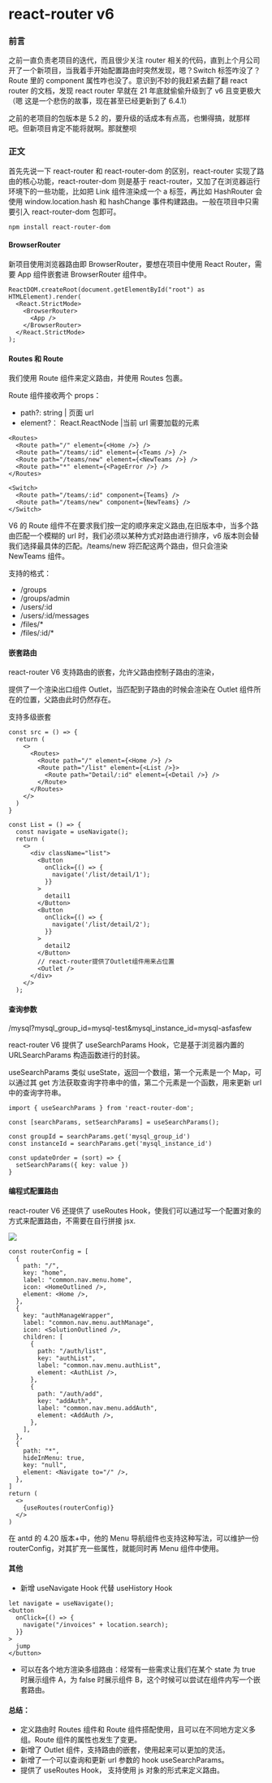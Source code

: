 # react-router v6


### 前言

之前一直负责老项目的迭代，而且很少关注 router 相关的代码，直到上个月公司开了一个新项目，当我着手开始配置路由时突然发现，嗯？Switch 标签咋没了？Route 里的 component 属性咋也没了。意识到不妙的我赶紧去翻了翻 react router 的文档，发现 react router 早就在 21 年底就偷偷升级到了 v6 且变更极大（嗯 这是一个悲伤的故事，现在甚至已经更新到了 6.4.1）

之前的老项目的包版本是 5.2 的，要升级的话成本有点高，也懒得搞，就那样吧。但新项目肯定不能将就啊。那就整呗

### 正文

首先先说一下 react-router 和 react-router-dom 的区别，react-router 实现了路由的核心功能，react-router-dom 则是基于 react-router，又加了在浏览器运行环境下的一些功能，比如把 Link 组件渲染成一个 a 标签，再比如 HashRouter 会使用 window.location.hash 和 hashChange 事件构建路由。一般在项目中只需要引入 react-router-dom 包即可。

```
npm install react-router-dom
```

#### BrowserRouter

新项目使用浏览器路由即 BrowserRouter，要想在项目中使用 React Router，需要 App 组件嵌套进 BrowserRouter 组件中。

```
ReactDOM.createRoot(document.getElementById("root") as HTMLElement).render(
  <React.StrictMode>
    <BrowserRouter>
      <App />
    </BrowserRouter>
  </React.StrictMode>
);
```

#### Routes 和 Route

我们使用 Route 组件来定义路由，并使用 Routes 包裹。

Route 组件接收两个 props：

- path?: string | 页面 url
- element?： React.ReactNode |当前 url 需要加载的元素

```
<Routes>
  <Route path="/" element={<Home />} />
  <Route path="/teams/:id" element={<Teams />} />
  <Route path="/teams/new" element={<NewTeams />} />
  <Route path="*" element={<PageError />} />
</Routes>
```

```
<Switch>
  <Route path="/teams/:id" component={Teams} />
  <Route path="/teams/new" component={NewTeams} />
</Switch>
```

V6 的 Route 组件不在要求我们按一定的顺序来定义路由,在旧版本中，当多个路由匹配一个模糊的 url 时，我们必须以某种方式对路由进行排序，v6 版本则会替我们选择最具体的匹配。/teams/new 将匹配这两个路由，但只会渲染 NewTeams 组件。

支持的格式：

- /groups
- /groups/admin
- /users/:id
- /users/:id/messages
- /files/\*
- /files/:id/\*

#### 嵌套路由

react-router V6 支持路由的嵌套，允许父路由控制子路由的渲染，

提供了一个渲染出口组件 Outlet，当匹配到子路由的时候会渲染在 Outlet 组件所在的位置，父路由此时仍然存在。

支持多级嵌套

```
const src = () => {
  return (
    <>
      <Routes>
        <Route path="/" element={<Home />} />
        <Route path="/list" element={<List />}>
          <Route path="Detail/:id" element={<Detail />} />
        </Route>
      </Routes>
    </>
  )
}

const List = () => {
  const navigate = useNavigate();
  return (
    <>
      <div className="list">
        <Button
          onClick={() => {
            navigate('/list/detail/1');
          }}
        >
          detail1
        </Button>
        <Button
          onClick={() => {
            navigate('/list/detail/2');
          }}
        >
          detail2
        </Button>
        // react-router提供了Outlet组件用来占位置
        <Outlet />
      </div>
    </>
  );
```

#### 查询参数

/mysql?mysql_group_id=mysql-test&mysql_instance_id=mysql-asfasfew

react-router V6 提供了 useSearchParams Hook，它是基于浏览器内置的 URLSearchParams 构造函数进行的封装。

useSearchParams 类似 useState，返回一个数组，第一个元素是一个 Map，可以通过其 get 方法获取查询字符串中的值，第二个元素是一个函数，用来更新 url 中的查询字符串。

```
import { useSearchParams } from 'react-router-dom';

const [searchParams, setSearchParams] = useSearchParams();

const groupId = searchParams.get('mysql_group_id')
const instanceId = searchParams.get('mysql_instance_id')

const updateOrder = (sort) => {
  setSearchParams({ key: value })
}
```

#### 编程式配置路由

react-router V6 还提供了 useRoutes Hook，使我们可以通过写一个配置对象的方式来配置路由，不需要在自行拼接 jsx.

![](https://p3-juejin.byteimg.com/tos-cn-i-k3u1fbpfcp/a9c3dd7664664973b0661b29800bb814~tplv-k3u1fbpfcp-zoom-1.image)

```
const routerConfig = [
  {
    path: "/",
    key: "home",
    label: "common.nav.menu.home",
    icon: <HomeOutlined />,
    element: <Home />,
  },
  {
    key: "authManageWrapper",
    label: "common.nav.menu.authManage",
    icon: <SolutionOutlined />,
    children: [
      {
        path: "/auth/list",
        key: "authList",
        label: "common.nav.menu.authList",
        element: <AuthList />,
      },
      {
        path: "/auth/add",
        key: "addAuth",
        label: "common.nav.menu.addAuth",
        element: <AddAuth />,
      },
    ],
  },
  {
    path: "*",
    hideInMenu: true,
    key: "null",
    element: <Navigate to="/" />,
  },
]
return (
  <>
    {useRoutes(routerConfig)}
  </>
)
```

在 antd 的 4.20 版本+中，他的 Menu 导航组件也支持这种写法，可以维护一份 routerConfig，对其扩充一些属性，就能同时再 Menu 组件中使用。

####

#### 其他

- 新增 useNavigate Hook 代替 useHistory Hook

```
let navigate = useNavigate();
<button
  onClick={() => {
    navigate("/invoices" + location.search);
  }}
>
  jump
</button>
```

- 可以在各个地方渲染多组路由：经常有一些需求让我们在某个 state 为 true 时展示组件 A，为 false 时展示组件 B，这个时候可以尝试在组件内写一个嵌套路由。

#### 总结：

- 定义路由时 Routes 组件和 Route 组件搭配使用，且可以在不同地方定义多组。Route 组件的属性也发生了变更。
- 新增了 Outlet 组件，支持路由的嵌套，使用起来可以更加的灵活。
- 新增了一个可以查询和更新 url 参数的 hook useSearchParams。
- 提供了 useRoutes Hook， 支持使用 js 对象的形式来定义路由。

